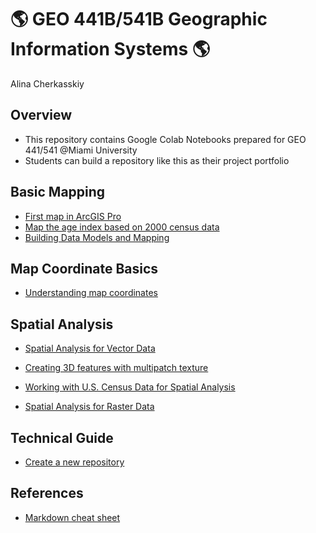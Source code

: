 # :earth_americas: GEO 441B/541B Geographic Information Systems :earth_americas:

Alina Cherkasskiy

## Overview
- This repository contains Google Colab Notebooks prepared for GEO 441/541 @Miami University
- Students can build a repository like this as their project portfolio

## Basic Mapping

- [First map in ArcGIS Pro](basic-mapping/Introduction_to_ArcGIS_Pro_GUI.ipynb)
- [Map the age index based on 2000 census data](basic-mapping/Query_spatial_data_for_new_insights.ipynb)
- [Building Data Models and Mapping](basic-mapping/Data_Model_and_Mapping.ipynb)
  
## Map Coordinate Basics

- [Understanding map coordinates](map-coordinate-basics/Projecting_Geographic_Data.ipynb)

## Spatial Analysis

- [Spatial Analysis for Vector Data](spatial-analysis/Spatial_analysis_for_vector_data.ipynb)

- [Creating 3D features with multipatch texture](spatial-analysis/The_World_in_3D.ipynb)

- [Working with U.S. Census Data for Spatial Analysis](spatial-analysis/Working_with_U_S_Census_Data_for_Spatial_Analysis.ipynb)

- [Spatial Analysis for Raster Data](spatial-analysis/Spatial_analysis_for_raster_data.ipynb)

## Technical Guide

-  [Create a new repository](https://github.com/allycat59/gis-project-portfolio-geo441-541b/blob/main/basic-mapping/geo441_541_understand_band_composite.ipynb)

## References

- [Markdown cheat sheet](https://www.markdownguide.org/cheat-sheet/)
